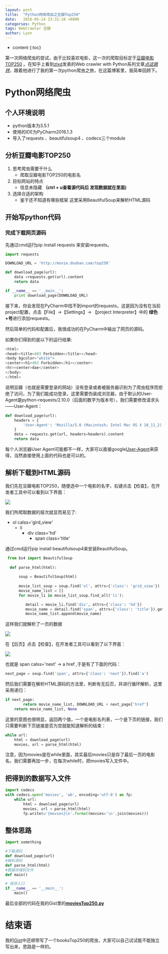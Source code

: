 ```yaml
---
layout: post
title:  "Python网络爬虫之豆瓣Top250"
date:   2016-05-14 23:31:18 +0800
categories: Python
tags: WebCrawler 豆瓣  
author: Lyon
---
```

* content
{:toc}

第一次网络爬虫的尝试，由于比较喜欢电影，这一次的爬取目标定于[豆瓣电影TOP250](https://movie.douban.com/top250) 。在知乎上看到[zlxd](https://www.zhihu.com/people/xlzd)发表的Web crawler with Python系列文章[*点这跳转*](https://www.zhihu.com/people/xlzd/posts)，跟着他进行了我的第一次python爬虫之旅，在这篇博客里，我简单回顾下。







# Python网络爬虫

## 个人环境说明

- python版本为3.5.1
- 使用的IDE为PyCharm2016.1.3
- 导入了requests 、beautifulsoup4 、codecs三个module



## 分析豆瓣电影TOP250

1. 思考爬虫需要干什么
   - 爬取豆瓣电影TOP250的电影名
2. 目标网站的特点
   - 信息未隐藏 **（ctrl + u查看源代码后 发现数据就在里面)**
3. 选择合适的架构
   - 鉴于还不知道有哪些框架 这里采用BeautifulSoup来解析HTML源码



##  开始写python代码

### 完成下载网页源码

先通过cmd运行pip install requests 来安装requests。


```python
import requests

DOWNLOAD_URL = 'http://movie.douban.com/top250'

def download_page(url):
    data =requests.get(url).content
    return data

if __name__ == '__main__':
    print download_page(DOWNLOAD_URL)
```
接下来，你会发现在PyCharm中找不到import的requests，这是因为没有在当前project配置，点击【File】->【Settings】-> 【project Interpreter】中的 **绿色+号**进行添加requests。

然后简单的代码和配置后，我很成功的在PyCharm中输出了网页的源码。

如果你们得到的是以下的运行结果:

```python
<html>
<head><title>403 Forbidden</title></head>
<body bgcolor="white">
<center><h1>403 Forbidden</h1></center>
<hr><center>dae</center>
</body>
</html>
```

说明豆瓣（也就是需要登录的网站）没有登录或者被服务器识别为了爬虫程序而拒绝了访问，为了我们能成功登录，这里需要伪装成浏览器，由于默认的User-Agent是python-requests/2.10.0（后面的数字为版本号），我们需要修改请求头——User-Agent：

```python
def download_page(url):
    headers = {
        'User-Agent': 'Mozilla/5.0 (Macintosh; Intel Mac OS X 10_11_2) 		AppleWebKit/537.36 (KHTML, like Gecko) Chrome/47.0.2526.80 Safari/537.36'
    }
    data = requests.get(url, headers=headers).content
    return data
```

每个人浏览器User Agent可能都不一样，大家可以直接google[User-Agent](http://whatsmyuseragent.com/)来获得，当然直接使用上面的代码也是可以的。



## 解析下载到HTML源码

我们先在豆瓣电影TOP250，随便选中一个电影的名字，右键点击【检查】，在开发者工具中可以看到以下界面：

![](http://i4.buimg.com/158788235323c04d.png)

我们所爬取数据的层次就显而易见了:

- ol calss='gird_view'
  - li
    - div class='hd'
      - span class='title'

通过cmd运行pip install beautifulsoup4来安装BeautifulSoup。

```python
 from bs4 import BeautifulSoup
  
  def parse_html(html):
  
      soup = BeautifulSoup(html)
  
      movie_list_soup = soup.find('ol', attrs={'class': 'grid_view'})
 	  movie_name_list = []
      for movie_li in movie_list_soup.find_all('li'):

         detail = movie_li.find('div', attrs={'class': 'hd'})
         movie_name = detail.find('span', attrs={'class': 'title'}).getText()
         movie_name_list.append(movie_name)

```

这样我们就解析了一页的数据



![](http://i3.buimg.com/71a3bce4f4086063.png)

在【后页】点击【检查】，在开发者工具可以看到了以下界面：

![](http://i3.buimg.com/9fcf891900b4b3d7.png)

也就是 span  calss='next'   -> a href ,于是有了下面的代码：

```python 
next_page = soup.find('span', attrs={'class': 'next'}).find('a')
```



然后我们需要在解析HTML源码的方法里，判断有无后页，并进行循环解析，这里采用递归：

```python
if next_page:
        return movie_name_list, DOWNLOAD_URL + next_page['href']
    return movie_name_list, None
```



这里的意图也很明显，返回两个值，一个是电影名列表，一个是下页的链接，我们只需要判断下页链接是否为空就能知道解析的结束：

```python
while url:
    html = download_page(url)
    movies, url = parse_html(html)
```

注意，因为movies是在while里面，其实最后movies只是存了最后一页的电影名，我们需要再加一步，在每次while时，把movies写入文件中。



## 把得到的数据写入文件

```python
import codecs
with codecs.open('movies', 'wb', encoding='utf-8') as fp:
    while url:
        html = download_page(url)
        movies, url = parse_html(html)         		 
        fp.write(u'{movies}\n'.format(movies='\n'.join(movies)))
```



## 整体思路

```python
import something 

#下载源码
def download_page(url)   
#解析源码
def parse_html(html)
#数据存储到文件
def main()

# 程序入口
if __name__ == '__main__':
    main()

```

最后全部的代码在我的Gist里的[**moviesTop250.py**](https://gist.github.com/LyonUp/cc10ceae37e4473db7805fadc4fd13a7)



# 结束语

我的[Gist](https://gist.github.com/LyonUp)中还顺带写了一个booksTop250的爬虫，大家可以自己试试能不能独立写出来，思路是一样的。